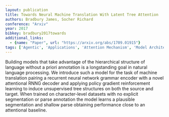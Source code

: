 ```yaml
---
layout: publication
title: Towards Neural Machine Translation With Latent Tree Attention
authors: Bradbury James, Socher Richard
conference: "Arxiv"
year: 2017
bibkey: bradbury2017towards
additional_links:
  - {name: "Paper", url: "https://arxiv.org/abs/1709.01915"}
tags: ['Agentic', 'Applications', 'Attention Mechanism', 'Model Architecture', 'Reinforcement Learning']
---
```

Building models that take advantage of the hierarchical structure of language without a priori annotation is a longstanding goal in natural language processing. We introduce such a model for the task of machine translation pairing a recurrent neural network grammar encoder with a novel attentional RNNG decoder and applying policy gradient reinforcement learning to induce unsupervised tree structures on both the source and target. When trained on character-level datasets with no explicit segmentation or parse annotation the model learns a plausible segmentation and shallow parse obtaining performance close to an attentional baseline.
